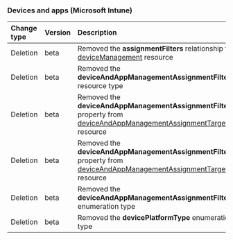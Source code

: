 ### Devices and apps (Microsoft Intune)

| **Change type** | **Version** | **Description** |
|:---|:---|:---|
|Deletion|beta|Removed the **assignmentFilters** relationship from [deviceManagement](/graph/api/resources/intune-deviceManagement?view=graph-rest-beta) resource|
|Deletion|beta|Removed the **deviceAndAppManagementAssignmentFilter** resource type|
|Deletion|beta|Removed the **deviceAndAppManagementAssignmentFilterId** property from [deviceAndAppManagementAssignmentTarget](/graph/api/resources/intune-deviceAndAppManagementAssignmentTarget?view=graph-rest-beta) resource|
|Deletion|beta|Removed the **deviceAndAppManagementAssignmentFilterType** property from [deviceAndAppManagementAssignmentTarget](/graph/api/resources/intune-deviceAndAppManagementAssignmentTarget?view=graph-rest-beta) resource|
|Deletion|beta|Removed the **deviceAndAppManagementAssignmentFilterType** enumeration type|
|Deletion|beta|Removed the **devicePlatformType** enumeration type|
